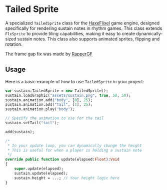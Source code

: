 # Tailed Sprite
A specialized `TailedSprite` class for the [HaxeFlixel](https://haxeflixel.com/) game engine, designed specifically for rendering sustain notes in rhythm games. This class extends `FlxSprite` to provide tiling capabilities, making it easy to create dynamically-sized sustain notes. This class also supports animated sprites, flipping and rotation.

The frame gap fix was made by [RapperGF](https://github.com/rappergf)

## Usage

Here is a basic example of how to use `TailedSprite` in your project:

```haxe
var sustain:TailedSprite = new TailedSprite();
sustain.loadGraphic("assets/sustain.png", true, 50, 50);
sustain.animation.add("body", [0], 25);
sustain.animation.add("tail", [1], 25);
sustain.animation.play("body");

// Specify the animation to use for the tail
sustain.setTail("tail");

add(sustain);

/* 
 * In your update loop, you can dynamically change the height
 * This is useful for when a player is holding a sustain note
 */
override public function update(elapsed:Float):Void
{
    super.update(elapsed);
    sustain.update(elapsed);
    sustain.height = ...; // Your height logic here
}
```
